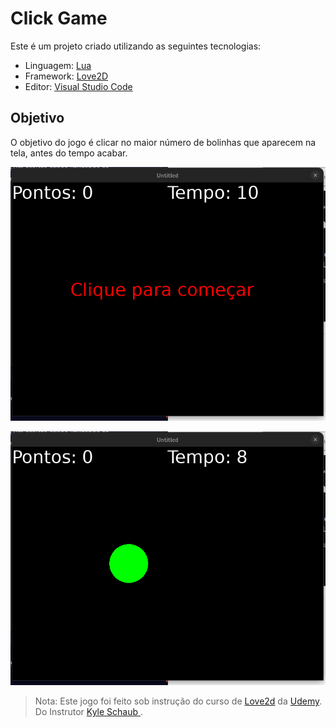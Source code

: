 # Click Game

Este é um projeto criado utilizando as seguintes tecnologias:
* Linguagem: [Lua](https://www.lua.org/)
* Framework: [Love2D](https://love2d.org/)
* Editor: [Visual Studio Code](https://code.visualstudio.com/)

## Objetivo

O objetivo do jogo é clicar no maior número de bolinhas que aparecem na tela, antes do tempo acabar.

![Tela de inicio do jogo](assets/init.png)

![Tela de play](assets/playing.png)

> Nota: Este jogo foi feito sob instrução do curso de [Love2d](https://www.udemy.com/course/lua-love/) da [Udemy](https://www.udemy.com/). Do Instrutor [Kyle Schaub ](http://kyleschaub.com/).
